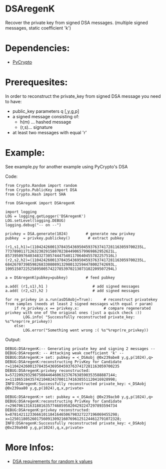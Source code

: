 DSAregenK
=========

Recover the private key from signed DSA messages. (multiple signed messages, static coefficient 'k')

Dependencies:
=============

* [PyCrypto](https://www.dlitz.net/software/pycrypto/)



Prerequesites:
=============

In order to reconstruct the private_key from signed DSA message you need to have:

* public_key parameters q [,y,g,p]
* a signed message consisting of: 
  * h(m) ... hashed message 
  * (r,s)... signature
* at least two messages with equal 'r'


Example:
=========

See example.py for another example using PyCrypto's DSA

Code:

	from Crypto.Random import random
	from Crypto.PublicKey import DSA
	from Crypto.Hash import SHA
	
	from DSAregenK import DSAregenK
	
	import logging
	LOG = logging.getLogger('DSAregenK')
	LOG.setLevel(logging.DEBUG)
	logging.debug("-- on --")    
	
	privkey = DSA.generate(1024)        # generate new privkey
	pubkey  = privkey.publickey()        # extract pubkey
	
	(r1,s1,h1)=(1104242600137843543695045937637417281163059700235L, 773789011712632302915807023844906579969862952621L, 857395097640348327305744475401170640455782257516L)
	(r2,s2,h2)=(1104242600137843543695045937637417281163059700235L, 684267073985982683308089132980132594478002742693L, 199515072252589500574227853970213073102209507294L)
	
	a = DSAregenK(pubkey=pubkey)        # feed pubkey 
	
	a.add( (r1,s1),h1 )                    # add signed messages
	a.add( (r2,s2),h2 )                    # add signed messages
	    
	for re_privkey in a.run(asDSAobj=True):     # reconstruct privatekey from samples (needs at least 2 signed messages with equal r param)
	    if re_privkey.x == privkey.x:           # compare regenerated privkey with one of the original ones (just a quick check :))
	        LOG.info( "Successfully reconstructed private_key: %s"%repr(re_privkey))
	    else:
	        LOG.error("Something went wrong :( %s"%repr(re_privkey))
            

Output:

	DEBUG:DSAregenK:-- Generating private key and signing 2 messages --
	DEBUG:DSAregenK: -- Attacking weak coefficient 'k' -- 
	DEBUG:DSAregenK:+ set: pubkey = <_DSAobj @0x239abe8 y,g,p(1024),q>
	DEBUG:DSAregenK:reconstructing PrivKey for Candidate r=1104242600137843543695045937637417281163059700235
	DEBUG:DSAregenK:privkey reconstructed: k=57220929329875084464606323767638590353588887144; x=11186518435742104824370011741638551120416928998;
	INFO:DSAregenK:Successfully reconstructed private_key: <_DSAobj @0x239aa80 y,g,p(1024),q,x,private>
	
	DEBUG:DSAregenK:+ set: pubkey = <_DSAobj @0x239acb0 y,g,p(1024),q>
	DEBUG:DSAregenK:reconstructing PrivKey for Candidate r=296706131631881635774685958204292247297893594734
	DEBUG:DSAregenK:privkey reconstructed: k=878142112336661011841646506798327227196069455298; x=1250118052601756091309216076961251244612791072328;
	INFO:DSAregenK:Successfully reconstructed private_key: <_DSAobj @0x239a940 y,g,p(1024),q,x,private>
	

More Infos:
===========

* [DSA requirements for random k values](http://rdist.root.org/2010/11/19/dsa-requirements-for-random-k-value/)


